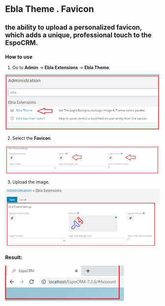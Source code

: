 # Ebla Theme . Favicon

## the ability to upload a personalized favicon, which adds a unique, professional touch to the **EspoCRM**.

### How to use

1. Go to **Admin** -> **Ebla Extensions** -> **Ebla Theme**.

![Ebla Theme](../../../_static/images/extensions/ebla-theme/background-image/background-ebla-theme.png)

2. Select the **Favicon**.

![Ebla Theme](../../../_static/images/extensions/ebla-theme/favicon/favicon.png)

3. Upload the image.

![Ebla Theme](../../../_static/images/extensions/ebla-theme/favicon/favicon-1.png)

### Result:

![Ebla Theme](../../../_static/images/extensions/ebla-theme/favicon/favicon-res.png)
